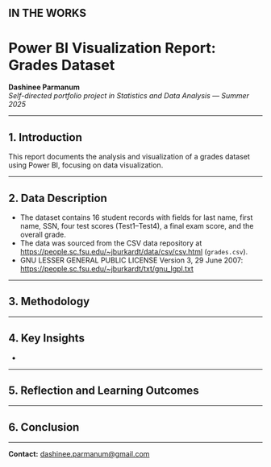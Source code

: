 ## IN THE WORKS

# Power BI Visualization Report: Grades Dataset

**Dashinee Parmanum**  
*Self-directed portfolio project in Statistics and Data Analysis — Summer 2025*

---
## 1. Introduction
This report documents the analysis and visualization of a grades dataset using Power BI, focusing on data visualization.

---
## 2. Data Description
- The dataset contains 16 student records with fields for last name, first name, SSN, four test scores (Test1–Test4), a final exam score, and the overall grade.
- The data was sourced from the CSV data repository at https://people.sc.fsu.edu/~jburkardt/data/csv/csv.html (`grades.csv`).
- GNU LESSER GENERAL PUBLIC LICENSE Version 3, 29 June 2007: https://people.sc.fsu.edu/~jburkardt/txt/gnu_lgpl.txt

---
## 3. Methodology


---
## 4. Key Insights
- 

---
## 5. Reflection and Learning Outcomes


---
## 6. Conclusion


---
**Contact:** dashinee.parmanum@gmail.com
